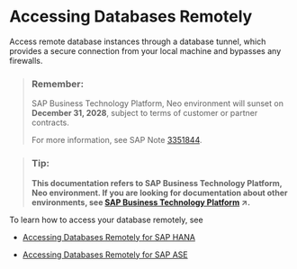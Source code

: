 <!-- loiob374fa36a0c249f49426e38b757412db -->

# Accessing Databases Remotely

Access remote database instances through a database tunnel, which provides a secure connection from your local machine and bypasses any firewalls.

> ### Remember:  
> SAP Business Technology Platform, Neo environment will sunset on **December 31, 2028**, subject to terms of customer or partner contracts.
> 
> For more information, see SAP Note [3351844](https://me.sap.com/notes/3351844).

> ### Tip:  
> **This documentation refers to SAP Business Technology Platform, Neo environment. If you are looking for documentation about other environments, see [SAP Business Technology Platform](https://help.sap.com/viewer/65de2977205c403bbc107264b8eccf4b/Cloud/en-US/6a2c1ab5a31b4ed9a2ce17a5329e1dd8.html "SAP Business Technology Platform (SAP BTP) is an integrated offering comprised of the following technology portfolios: application development; process automation; integration; data, analytics, and enterprise planning; artificial intelligence. The platform offers users the ability to turn data into business value, compose end-to-end business processes, connect entire IT landscapes, and personalize, build and extend SAP applications. This reduces the overall total cost of ownership maintaining SAP landscapes and third-party software across end-to-end business processes.") :arrow_upper_right:.**

To learn how to access your database remotely, see

-   [Accessing Databases Remotely for SAP HANA](https://help.sap.com/viewer/d4790b2de2f4429db6f3dff54e4d7b3a/Cloud/en-US/2a795b95e44c42d08c446893a07921db.html)

-   [Accessing Databases Remotely for SAP ASE](https://help.sap.com/viewer/3fa880aa54b74110ae99ad01503fcd60/Cloud/en-US/2a795b95e44c42d08c446893a07921db.html)


